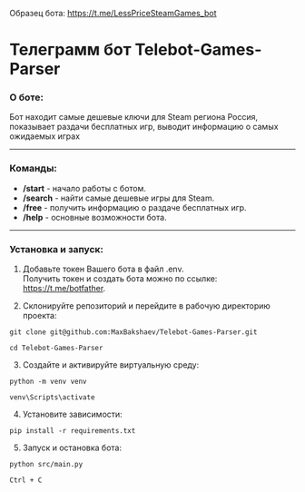 
Образец бота: <https://t.me/LessPriceSteamGames_bot>

# Телеграмм бот Telebot-Games-Parser

### О боте:

Бот находит самые дешевые ключи для Steam региона Россия, показывает раздачи бесплатных игр, выводит информацию о самых ожидаемых играх

---
### Команды:
* __/start__ - начало работы с ботом.
* __/search__ -  найти самые дешевые игры для Steam.
* __/free__ - получить информацию о раздаче бесплатных игр.
* __/help__ - основные возможности бота.

---
### Установка и запуск:

1. Добавьте токен Вашего бота в файл .env. <br/>
Получить токен и создать бота можно по ссылке: <https://t.me/botfather>. <br/>


2. Склонируйте репозиторий и перейдите в рабочую директорию проекта:
```
git clone git@github.com:MaxBakshaev/Telebot-Games-Parser.git
```
```
cd Telebot-Games-Parser
```
3. Создайте и активируйте виртуальную среду:
```
python -m venv venv
```
```
venv\Scripts\activate
```
4. Установите зависимости:
```
pip install -r requirements.txt
```
5. Запуск и остановка бота:
```
python src/main.py
```
```
Ctrl + C
```
